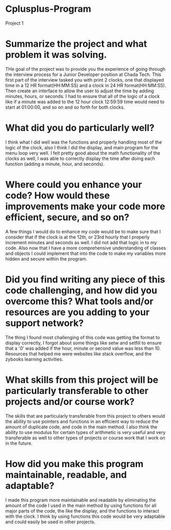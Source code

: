 # Cplusplus-Program
Project 1 
# Summarize the project and what problem it was solving.
THe goal of the project was to provide you the experience of going through the interview process for a Junior Developer position at Chada Tech. This first part of the interview tasked you with print 2 clocks, one that displayed time in a 12 HR format(HH:MM:SS) and a clock in 24 HR format(HH:MM:SS). Then create an interface to allow the user to adjust the time by adding minutes, hours, or seconds. I had to ensure that all of the logic of a clock like if a minute was added to the 12 hour clock 12:59:59 time would need to start at 01:00:00, and so on and so forth for both clocks.

# What did you do particularly well?
I think what I did well was the functions and properly handling most of the logic of the clock, also I think I did the display, and main program for the menu loop very well. I felt pretty good about the math functionality of the clocks as well, I was able to correctly display the time after doing each function (adding a minute, hour, and seconds).

# Where could you enhance your code? How would these improvements make your code more efficient, secure, and so on?
A few things I would do to enhance my code would be to make sure that I consider that if the clock is at the 12th, or 23rd hourly that  I properly increment minutes and seconds as well. I did not add that logic in to my code. Also now that I have a more comprehensive understanding of classes and objects I could implement that into the code to make my variables more hidden and secure within the program.

# Did you find writing any piece of this code challenging, and how did you overcome this? What tools and/or resources are you adding to your support network?
The thing I found most challenging of this code was getting the format to display correctly, I forgot about some things like setw and setfill to ensure that a '0' was added if the hour, minute or second value was less than 10. Resources that helped me were websites like stack overflow, and the zybooks learning activities.

# What skills from this project will be particularly transferable to other projects and/or course work?
The skills that are particularly transferable from this project to others would the ability to use pointers and functions in an efficient way to reduce the amount of duplicate code, and code in the main method. I also think the ability to use  modulus for certain types of arithmetic is very useful and very transferable as well to other types of projects or course work that I work on in the future.

# How did you make this program maintainable, readable, and adaptable?
I made this program more maintainable and readable by eliminating the amount of the code I used in the main method by using functions for all major parts of the code, the like the display, and the functions to interact with the clock. I think  by using functions this code would be very adaptable and could easily be used in other projects.
